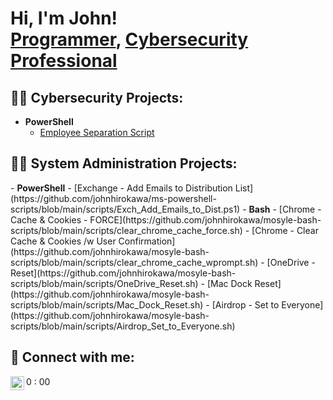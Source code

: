 <h1>Hi, I'm John! <br/><a href="https://github.com/johnhirokawa">Programmer</a>, <a href="https://www.linkedin.com/in/john-hirokawa">Cybersecurity Professional</a></h1>

<h2>👨‍💻 Cybersecurity Projects:</h2>

- <b>PowerShell</b>
  - [Employee Separation Script](https://google.com)
 
<h2>👨‍💻 System Administration Projects:</h2>
- <b>PowerShell</b>
  - [Exchange - Add Emails to Distribution List](https://github.com/johnhirokawa/ms-powershell-scripts/blob/main/scripts/Exch_Add_Emails_to_Dist.ps1)
- <b>Bash</b>
  - [Chrome - Cache & Cookies - FORCE](https://github.com/johnhirokawa/mosyle-bash-scripts/blob/main/scripts/clear_chrome_cache_force.sh)
  - [Chrome - Clear Cache & Cookies /w User Confirmation](https://github.com/johnhirokawa/mosyle-bash-scripts/blob/main/scripts/clear_chrome_cache_wprompt.sh)
  - [OneDrive - Reset](https://github.com/johnhirokawa/mosyle-bash-scripts/blob/main/scripts/OneDrive_Reset.sh)
  - [Mac Dock Reset](https://github.com/johnhirokawa/mosyle-bash-scripts/blob/main/scripts/Mac_Dock_Reset.sh)
  - [Airdrop - Set to Everyone](https://github.com/johnhirokawa/mosyle-bash-scripts/blob/main/scripts/Airdrop_Set_to_Everyone.sh)

<!--
<h2>📺 Popular YouTube Videos</h2>

- [Sample Video](https://www.youtube.com/) -->

<h2> 🤳 Connect with me:</h2>



[<img align="left" alt="john-hirokawa | LinkedIn" width="22px" src="https://cdn.jsdelivr.net/npm/simple-icons@v3/icons/linkedin.svg" />][linkedin]

[linkedin]: https://www.linkedin.com/in/john-hirokawa

<!--
**johnhirokawa/johnhirokawa** is a ✨ _special_ ✨ repository because its `README.md` (this file) appears on your GitHub profile.

- 🔭 I’m currently working on ...
- 🌱 I’m currently learning ...
- 👯 I’m looking to collaborate on ...
- 🤔 I’m looking for help with ...
- 💬 Ask me about ...
- 📫 How to reach me: ...
- 😄 Pronouns: ...
- ⚡ Fun fact: ...
-->
0
:
00

